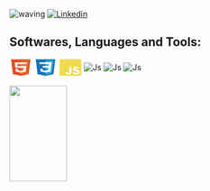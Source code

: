 ![waving](https://capsule-render.vercel.app/api?type=waving&height=200&text=monalice%20&fontAlignY=40&color=gradient)
[![Linkedin](https://img.shields.io/badge/-LinkedIn-060606?style=flat&labelColor=0D0D0D&logo=Linkedin&Color=white)](https://www.linkedin.com/in/alice-amorim-3a7760169/)

<!DOCTYPE html>
<html lang="pt-br">
<head>
    <meta name="Autor" content="Alice" />
</head>

<body>
               
## Softwares, Languages and Tools:
<div style="display: inline_block">
<img align="center" alt="HTML" height="30" width="40" src="https://raw.githubusercontent.com/devicons/devicon/master/icons/html5/html5-original.svg">
<img align="center" alt="CSS" height="30" width="40" src="https://raw.githubusercontent.com/devicons/devicon/master/icons/css3/css3-original.svg">
<img align="center" alt="Js" height="30" width="40" src="https://raw.githubusercontent.com/devicons/devicon/master/icons/javascript/javascript-plain.svg">
<img align="center" alt="Js" height="30" width="40" src="https://cdn.jsdelivr.net/gh/devicons/devicon/icons/nodejs/nodejs-original.svg" />
<img align="center" alt="Js" height="30" width="40" src="https://cdn.jsdelivr.net/gh/devicons/devicon/icons/python/python-original.svg" />
<img align="center" alt="Js" height="30" width="40" src="https://cdn.jsdelivr.net/gh/devicons/devicon/icons/java/java-original.svg" />
<br/> </div><br>
                   <a href="https://github.com/monalice">
                <img align="center" height="170px" width= "45%" src="https://github-readme-stats.vercel.app/api/top-langs/?username=monalice&layout=compact&hide=php&theme=highcontrast"/>
            </main>
     </body>
</html>

